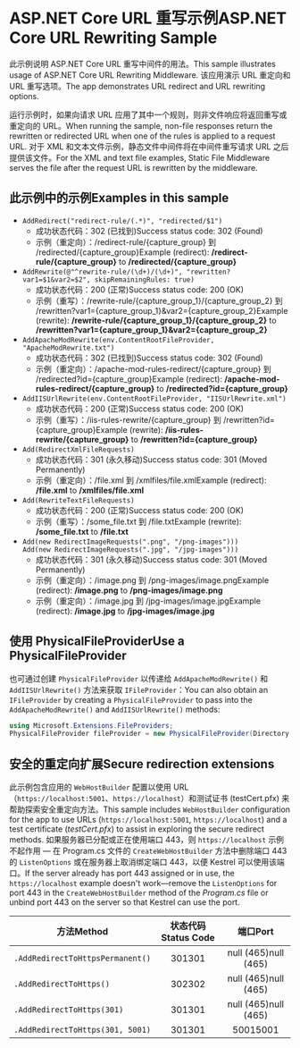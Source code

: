 # <a name="aspnet-core-url-rewriting-sample"></a><span data-ttu-id="7e3b2-101">ASP.NET Core URL 重写示例</span><span class="sxs-lookup"><span data-stu-id="7e3b2-101">ASP.NET Core URL Rewriting Sample</span></span>

<span data-ttu-id="7e3b2-102">此示例说明 ASP.NET Core URL 重写中间件的用法。</span><span class="sxs-lookup"><span data-stu-id="7e3b2-102">This sample illustrates usage of ASP.NET Core URL Rewriting Middleware.</span></span> <span data-ttu-id="7e3b2-103">该应用演示 URL 重定向和 URL 重写选项。</span><span class="sxs-lookup"><span data-stu-id="7e3b2-103">The app demonstrates URL redirect and URL rewriting options.</span></span>

<span data-ttu-id="7e3b2-104">运行示例时，如果向请求 URL 应用了其中一个规则，则非文件响应将返回重写或重定向的 URL。</span><span class="sxs-lookup"><span data-stu-id="7e3b2-104">When running the sample, non-file responses return the rewritten or redirected URL when one of the rules is applied to a request URL.</span></span> <span data-ttu-id="7e3b2-105">对于 XML 和文本文件示例，静态文件中间件将在中间件重写请求 URL 之后提供该文件。</span><span class="sxs-lookup"><span data-stu-id="7e3b2-105">For the XML and text file examples, Static File Middleware serves the file after the request URL is rewritten by the middleware.</span></span>

## <a name="examples-in-this-sample"></a><span data-ttu-id="7e3b2-106">此示例中的示例</span><span class="sxs-lookup"><span data-stu-id="7e3b2-106">Examples in this sample</span></span>

* `AddRedirect("redirect-rule/(.*)", "redirected/$1")`
  - <span data-ttu-id="7e3b2-107">成功状态代码：302 (已找到)</span><span class="sxs-lookup"><span data-stu-id="7e3b2-107">Success status code: 302 (Found)</span></span>
  - <span data-ttu-id="7e3b2-108">示例（重定向）：/redirect-rule/{capture_group} 到 /redirected/{capture_group}</span><span class="sxs-lookup"><span data-stu-id="7e3b2-108">Example (redirect): **/redirect-rule/{capture_group}** to **/redirected/{capture_group}**</span></span>
* `AddRewrite(@"^rewrite-rule/(\d+)/(\d+)", "rewritten?var1=$1&var2=$2", skipRemainingRules: true)`
  - <span data-ttu-id="7e3b2-109">成功状态代码：200 (正常)</span><span class="sxs-lookup"><span data-stu-id="7e3b2-109">Success status code: 200 (OK)</span></span>
  - <span data-ttu-id="7e3b2-110">示例（重写）：/rewrite-rule/{capture_group_1}/{capture_group_2} 到 /rewritten?var1={capture_group_1}&var2={capture_group_2}</span><span class="sxs-lookup"><span data-stu-id="7e3b2-110">Example (rewrite): **/rewrite-rule/{capture_group_1}/{capture_group_2}** to **/rewritten?var1={capture_group_1}&var2={capture_group_2}**</span></span>
* `AddApacheModRewrite(env.ContentRootFileProvider, "ApacheModRewrite.txt")`
  - <span data-ttu-id="7e3b2-111">成功状态代码：302 (已找到)</span><span class="sxs-lookup"><span data-stu-id="7e3b2-111">Success status code: 302 (Found)</span></span>
  - <span data-ttu-id="7e3b2-112">示例（重定向）：/apache-mod-rules-redirect/{capture_group} 到 /redirected?id={capture_group}</span><span class="sxs-lookup"><span data-stu-id="7e3b2-112">Example (redirect): **/apache-mod-rules-redirect/{capture_group}** to **/redirected?id={capture_group}**</span></span>
* `AddIISUrlRewrite(env.ContentRootFileProvider, "IISUrlRewrite.xml")`
  - <span data-ttu-id="7e3b2-113">成功状态代码：200 (正常)</span><span class="sxs-lookup"><span data-stu-id="7e3b2-113">Success status code: 200 (OK)</span></span>
  - <span data-ttu-id="7e3b2-114">示例（重写）：/iis-rules-rewrite/{capture_group} 到 /rewritten?id={capture_group}</span><span class="sxs-lookup"><span data-stu-id="7e3b2-114">Example (rewrite): **/iis-rules-rewrite/{capture_group}** to **/rewritten?id={capture_group}**</span></span>
* `Add(RedirectXmlFileRequests)`
  - <span data-ttu-id="7e3b2-115">成功状态代码：301 (永久移动)</span><span class="sxs-lookup"><span data-stu-id="7e3b2-115">Success status code: 301 (Moved Permanently)</span></span>
  - <span data-ttu-id="7e3b2-116">示例（重定向）：/file.xml 到 /xmlfiles/file.xml</span><span class="sxs-lookup"><span data-stu-id="7e3b2-116">Example (redirect): **/file.xml** to **/xmlfiles/file.xml**</span></span>
* `Add(RewriteTextFileRequests)`
  - <span data-ttu-id="7e3b2-117">成功状态代码：200 (正常)</span><span class="sxs-lookup"><span data-stu-id="7e3b2-117">Success status code: 200 (OK)</span></span>
  - <span data-ttu-id="7e3b2-118">示例（重写）：/some_file.txt 到 /file.txt</span><span class="sxs-lookup"><span data-stu-id="7e3b2-118">Example (rewrite): **/some_file.txt** to **/file.txt**</span></span>
* `Add(new RedirectImageRequests(".png", "/png-images")))`<br>`Add(new RedirectImageRequests(".jpg", "/jpg-images")))`
  - <span data-ttu-id="7e3b2-119">成功状态代码：301 (永久移动)</span><span class="sxs-lookup"><span data-stu-id="7e3b2-119">Success status code: 301 (Moved Permanently)</span></span>
  - <span data-ttu-id="7e3b2-120">示例（重定向）：/image.png 到 /png-images/image.png</span><span class="sxs-lookup"><span data-stu-id="7e3b2-120">Example (redirect): **/image.png** to **/png-images/image.png**</span></span>
  - <span data-ttu-id="7e3b2-121">示例（重定向）：/image.jpg 到 /jpg-images/image.jpg</span><span class="sxs-lookup"><span data-stu-id="7e3b2-121">Example (redirect): **/image.jpg** to **/jpg-images/image.jpg**</span></span>

## <a name="use-a-physicalfileprovider"></a><span data-ttu-id="7e3b2-122">使用 PhysicalFileProvider</span><span class="sxs-lookup"><span data-stu-id="7e3b2-122">Use a PhysicalFileProvider</span></span>

<span data-ttu-id="7e3b2-123">也可通过创建 `PhysicalFileProvider` 以传递给 `AddApacheModRewrite()` 和 `AddIISUrlRewrite()` 方法来获取 `IFileProvider`：</span><span class="sxs-lookup"><span data-stu-id="7e3b2-123">You can also obtain an `IFileProvider` by creating a `PhysicalFileProvider` to pass into the `AddApacheModRewrite()` and `AddIISUrlRewrite()` methods:</span></span>

```csharp
using Microsoft.Extensions.FileProviders;
PhysicalFileProvider fileProvider = new PhysicalFileProvider(Directory.GetCurrentDirectory());
```

## <a name="secure-redirection-extensions"></a><span data-ttu-id="7e3b2-124">安全的重定向扩展</span><span class="sxs-lookup"><span data-stu-id="7e3b2-124">Secure redirection extensions</span></span>

<span data-ttu-id="7e3b2-125">此示例包含应用的 `WebHostBuilder` 配置以使用 URL（`https://localhost:5001`、`https://localhost`）和测试证书 (testCert.pfx) 来帮助探索安全重定向方法。</span><span class="sxs-lookup"><span data-stu-id="7e3b2-125">This sample includes `WebHostBuilder` configuration for the app to use URLs (`https://localhost:5001`, `https://localhost`) and a test certificate (*testCert.pfx*) to assist in exploring the secure redirect methods.</span></span> <span data-ttu-id="7e3b2-126">如果服务器已分配或正在使用端口 443，则 `https://localhost` 示例不起作用 &mdash; 在 Program.cs 文件的 `CreateWebHostBuilder` 方法中删除端口 443 的 `ListenOptions` 或在服务器上取消绑定端口 443，以便 Kestrel 可以使用该端口。</span><span class="sxs-lookup"><span data-stu-id="7e3b2-126">If the server already has port 443 assigned or in use, the `https://localhost` example doesn't work&mdash;remove the `ListenOptions` for port 443 in the `CreateWebHostBuilder` method of the *Program.cs* file or unbind port 443 on the server so that Kestrel can use the port.</span></span>

| <span data-ttu-id="7e3b2-127">方法</span><span class="sxs-lookup"><span data-stu-id="7e3b2-127">Method</span></span>                           | <span data-ttu-id="7e3b2-128">状态代码</span><span class="sxs-lookup"><span data-stu-id="7e3b2-128">Status Code</span></span> |    <span data-ttu-id="7e3b2-129">端口</span><span class="sxs-lookup"><span data-stu-id="7e3b2-129">Port</span></span>    |
| -------------------------------- | :---------: | :--------: |
| `.AddRedirectToHttpsPermanent()` |     <span data-ttu-id="7e3b2-130">301</span><span class="sxs-lookup"><span data-stu-id="7e3b2-130">301</span></span>     | <span data-ttu-id="7e3b2-131">null (465)</span><span class="sxs-lookup"><span data-stu-id="7e3b2-131">null (465)</span></span> |
| `.AddRedirectToHttps()`          |     <span data-ttu-id="7e3b2-132">302</span><span class="sxs-lookup"><span data-stu-id="7e3b2-132">302</span></span>     | <span data-ttu-id="7e3b2-133">null (465)</span><span class="sxs-lookup"><span data-stu-id="7e3b2-133">null (465)</span></span> |
| `.AddRedirectToHttps(301)`       |     <span data-ttu-id="7e3b2-134">301</span><span class="sxs-lookup"><span data-stu-id="7e3b2-134">301</span></span>     | <span data-ttu-id="7e3b2-135">null (465)</span><span class="sxs-lookup"><span data-stu-id="7e3b2-135">null (465)</span></span> |
| `.AddRedirectToHttps(301, 5001)` |     <span data-ttu-id="7e3b2-136">301</span><span class="sxs-lookup"><span data-stu-id="7e3b2-136">301</span></span>     |    <span data-ttu-id="7e3b2-137">5001</span><span class="sxs-lookup"><span data-stu-id="7e3b2-137">5001</span></span>    |
